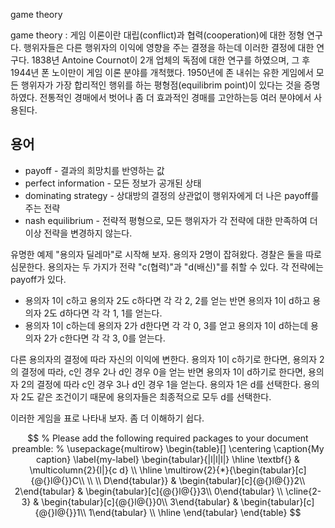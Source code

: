 
game theory

game theory
:    게임 이론이란 대립(conflict)과 협력(cooperation)에 대한 정형 연구다. 행위자들은 다른 행위자의 이익에 영향을 주는 결졍을 하는데 이러한 결정에 대한 연구다. 1838년 Antoine Cournot이 2개 업체의 독점에 대한 연구를 하였으며, 그 후 1944년 폰 노이만이 게임 이론 분야를 개척했다. 1950년에 존 내쉬는 유한 게임에서 모든 행위자가 가장 합리적인 행위를 하는 평형점(equilibrim point)이 있다는 것을 증명하였다. 전통적인 경매에서 벗어나 좀 더 효과적인 경매를 고안하는등 여러 분야에서 사용된다.

## 용어

* payoff - 결과의 희망치를 반영하는 값
* perfect information - 모든 정보가 공개된 상태
* dominating strategy -  상대방의 결정의 상관없이 행위자에게 더 나은 payoff를 주는 전략
* nash equilibrium - 전략적 평형으로, 모든 행위자가 각 전략에 대한 만족하여 더 이상 전략을 변경하지 않는다.

유명한 예제 "용의자 딜레마"로 시작해 보자.
용의자 2명이 잡혀왔다. 경찰은 둘을 따로 심문한다. 용의자는 두 가지가 전략 "c(협력)"과 "d(배신)"를 취할 수 있다. 각 전략에는 payoff가 있다. 

* 용의자 1이 c하고 용의자 2도 c하다면 각 각 2, 2를 얻는 반면 용의자 1이 d하고 용의자 2도 d하다면 각 각 1, 1를 얻는다.
* 용의자 1이 c하는데 용의자 2가 d한다면 각 각 0, 3를 얻고 용의자 1이 d하는데 용의자 2가 c한다면 각 각 3, 0를 얻는다.

다른 용의자의 결정에 따라 자신의 이익에 변한다. 용의자 1이 c하기로 한다면, 용의자 2의 결정에 따라, c인 경우 2나 d인 경우 0을 얻는 반면 용의자 1이 d하기로 한다면, 용의자 2의 결정에 따라 c인 경우 3나 d인 경우 1을 얻는다.
용의자 1은 d를 선택한다. 용의자 2도 같은 조건이기 때문에 용의자들은 최종적으로 모두 d를 선택한다.

이러한 게임을 표로 나타내 보자. 좀 더 이해하기 쉽다.

$$
% Please add the following required packages to your document preamble:
% \usepackage{multirow}
\begin{table}[]
\centering
\caption{My caption}
\label{my-label}
\begin{tabular}{|l|l|l|}
\hline
\textbf{}                                                            & \multicolumn{2}{l|}{c     d}                                                                  \\ \hline
\multirow{2}{*}{\begin{tabular}[c]{@{}l@{}}C\\ \\ \\ D\end{tabular}} & \begin{tabular}[c]{@{}l@{}}2\\ 2\end{tabular} & \begin{tabular}[c]{@{}l@{}}3\\ 0\end{tabular} \\ \cline{2-3} 
                                                                     & \begin{tabular}[c]{@{}l@{}}0\\ 3\end{tabular} & \begin{tabular}[c]{@{}l@{}}1\\ 1\end{tabular} \\ \hline
\end{tabular}
\end{table}
$$

